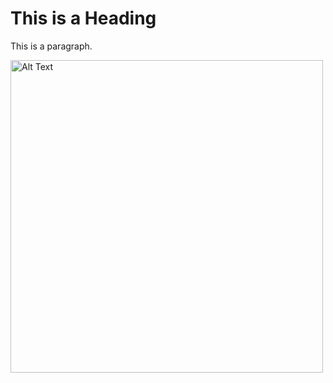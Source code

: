 <!DOCTYPE html>
<html>
<head>
<title>Webpage Title</title>
</head>
<body>
<h1>This is a Heading</h1>
<p>This is a paragraph.</p>
<img src="image.png" alt="Alt Text" style="width:500px">
</body>
</html>
